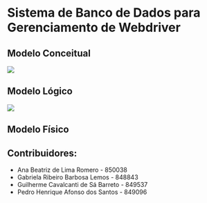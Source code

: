 <h1>Sistema de Banco de Dados para Gerenciamento de Webdriver</h1>

<h2> Modelo Conceitual</h2>

<img src="gráficos_readme/conceitual.png">

<h2> Modelo Lógico</h2>

<img src="gráficos_readme/Logico.png">

<h2> Modelo Físico</h2>

<h2>Contribuidores:</h2>
<ul>
  <li>Ana Beatriz de Lima Romero - 850038</li>
  <li>Gabriela Ribeiro Barbosa Lemos - 848843</li>
  <li>Guilherme Cavalcanti de Sá Barreto - 849537</li>
  <li>Pedro Henrique Afonso dos Santos - 849096</li>
</ul>

